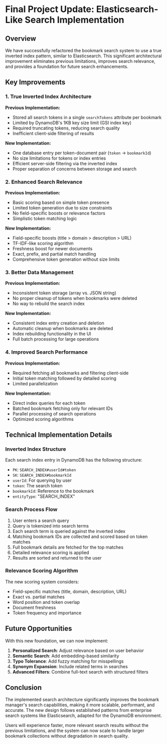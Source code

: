 # Final Project Update: Elasticsearch-Like Search Implementation

## Overview

We have successfully refactored the bookmark search system to use a true inverted index pattern, similar to Elasticsearch. This significant architectural improvement eliminates previous limitations, improves search relevance, and provides a foundation for future search enhancements.

## Key Improvements

### 1. True Inverted Index Architecture

**Previous Implementation:**
- Stored all search tokens in a single `searchTokens` attribute per bookmark
- Limited by DynamoDB's 1KB key size limit (GSI index key)
- Required truncating tokens, reducing search quality
- Inefficient client-side filtering of results

**New Implementation:**
- One database entry per token-document pair (`token` → `bookmarkId`)
- No size limitations for tokens or index entries
- Efficient server-side filtering via the inverted index
- Proper separation of concerns between storage and search

### 2. Enhanced Search Relevance

**Previous Implementation:**
- Basic scoring based on simple token presence
- Limited token generation due to size constraints
- No field-specific boosts or relevance factors
- Simplistic token matching logic

**New Implementation:**
- Field-specific boosts (title > domain > description > URL)
- TF-IDF-like scoring algorithm
- Freshness boost for newer documents
- Exact, prefix, and partial match handling
- Comprehensive token generation without size limits

### 3. Better Data Management

**Previous Implementation:**
- Inconsistent token storage (array vs. JSON string)
- No proper cleanup of tokens when bookmarks were deleted
- No way to rebuild the search index

**New Implementation:**
- Consistent index entry creation and deletion
- Automatic cleanup when bookmarks are deleted
- Index rebuilding functionality in the UI
- Full batch processing for large operations

### 4. Improved Search Performance

**Previous Implementation:**
- Required fetching all bookmarks and filtering client-side
- Initial token matching followed by detailed scoring
- Limited parallelization

**New Implementation:**
- Direct index queries for each token
- Batched bookmark fetching only for relevant IDs
- Parallel processing of search operations
- Optimized scoring algorithms

## Technical Implementation Details

### Inverted Index Structure

Each search index entry in DynamoDB has the following structure:
- `PK`: `SEARCH_INDEX#userId#token`
- `SK`: `SEARCH_INDEX#bookmarkId`
- `userId`: For querying by user
- `token`: The search token
- `bookmarkId`: Reference to the bookmark
- `entityType`: "SEARCH_INDEX"

### Search Process Flow

1. User enters a search query
2. Query is tokenized into search terms
3. Each search term is queried against the inverted index
4. Matching bookmark IDs are collected and scored based on token matches
5. Full bookmark details are fetched for the top matches
6. Detailed relevance scoring is applied
7. Results are sorted and returned to the user

### Relevance Scoring Algorithm

The new scoring system considers:
- Field-specific matches (title, domain, description, URL)
- Exact vs. partial matches
- Word position and token overlap
- Document freshness
- Token frequency and importance

## Future Opportunities

With this new foundation, we can now implement:

1. **Personalized Search**: Adjust relevance based on user behavior
2. **Semantic Search**: Add embedding-based similarity
3. **Typo Tolerance**: Add fuzzy matching for misspellings
4. **Synonym Expansion**: Include related terms in searches
5. **Advanced Filters**: Combine full-text search with structured filters

## Conclusion

The implemented search architecture significantly improves the bookmark manager's search capabilities, making it more scalable, performant, and accurate. The new design follows established patterns from enterprise search systems like Elasticsearch, adapted for the DynamoDB environment.

Users will experience faster, more relevant search results without the previous limitations, and the system can now scale to handle larger bookmark collections without degradation in search quality.
